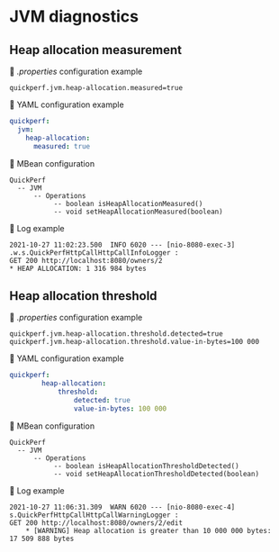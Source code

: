 # JVM diagnostics

## Heap allocation measurement

:wrench: _.properties_ configuration example

```properties
quickperf.jvm.heap-allocation.measured=true
```

:wrench: YAML configuration example

```yaml
quickperf:
  jvm:
    heap-allocation:
      measured: true
```

:wrench: MBean configuration
```
QuickPerf
  -- JVM
      -- Operations
           -- boolean isHeapAllocationMeasured()
           -- void setHeapAllocationMeasured(boolean)
```

:mag_right: Log example

```
2021-10-27 11:02:23.500  INFO 6020 --- [nio-8080-exec-3] .w.s.QuickPerfHttpCallHttpCallInfoLogger : 
GET 200 http://localhost:8080/owners/2
* HEAP ALLOCATION: 1 316 984 bytes
```

## Heap allocation threshold 

:wrench: _.properties_ configuration example

```properties
quickperf.jvm.heap-allocation.threshold.detected=true
quickperf.jvm.heap-allocation.threshold.value-in-bytes=100 000
```

:wrench: YAML configuration example

```yaml
quickperf:
        heap-allocation:
            threshold:
                detected: true
                value-in-bytes: 100 000
```

:wrench: MBean configuration

```
QuickPerf
  -- JVM
      -- Operations
           -- boolean isHeapAllocationThresholdDetected()
           -- void setHeapAllocationThresholdDetected(boolean)
```

:mag_right: Log example

```
2021-10-27 11:06:31.309  WARN 6020 --- [nio-8080-exec-4] s.QuickPerfHttpCallHttpCallWarningLogger : 
GET 200 http://localhost:8080/owners/2/edit
	* [WARNING] Heap allocation is greater than 10 000 000 bytes: 17 509 888 bytes
```

